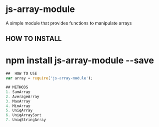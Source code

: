 # js-array-module
A simple module that provides functions to manipulate arrays

## HOW TO INSTALL
# npm install js-array-module --save

```javascript
##  HOW TO USE
var array = require('js-array-module');

## METHODS
1. SumArray
2. AverageArray
3. MaxArray
4. MinArray
5. UniqArray
6. UniqArraySort
7. UniqStringArray
